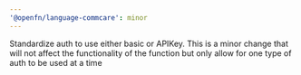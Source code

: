 ```yaml
---
'@openfn/language-commcare': minor
---
```


Standardize auth to use either basic or APIKey. This is a minor change that will
not affect the functionality of the function but only allow for one type of auth
to be used at a time
